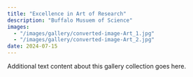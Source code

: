 ```yaml
---
title: "Excellence in Art of Research"
description: "Buffalo Musuem of Science"
images:
  - "/images/gallery/converted-image-Art_1.jpg"
  - "/images/gallery/converted-image-Art_2.jpg"
date: 2024-07-15
---
```


Additional text content about this gallery collection goes here.
